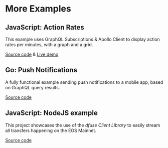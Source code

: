 # More Examples

## JavaScript: Action Rates

This example uses GraphQL Subscriptions & Apollo Client to display action rates per minutes, with a graph and a grid.

[Source code](https://github.com/dfuse-io/example-stream-action-rates) & [Live demo](http://labs.dfuse.io/livesearch-example/)


## Go: Push Notifications

A fully functional example sending push notifications to a mobile app, based on GraphQL query results.

[Source code](https://github.com/dfuse-io/example-push-notifications)


## JavaScript: NodeJS example

This project showcases the use of the _dfuse Client Library_ to easily stream all transfers happening on the EOS Mainnet.

[Source code](https://github.com/dfuse-io/example-node-server)
